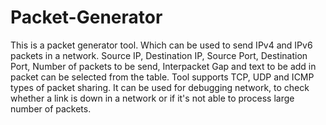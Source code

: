# Packet-Generator
This is a packet generator tool. Which can be used to send IPv4 and IPv6 packets in a network. Source IP, Destination IP, Source Port, Destination Port, Number of packets to be send, Interpacket Gap and text to be add in packet can be selected from the table.
Tool supports TCP, UDP and ICMP types of packet sharing. It can be used for debugging network, to check whether a link is down in a network or if it's not able to process large number of packets.
